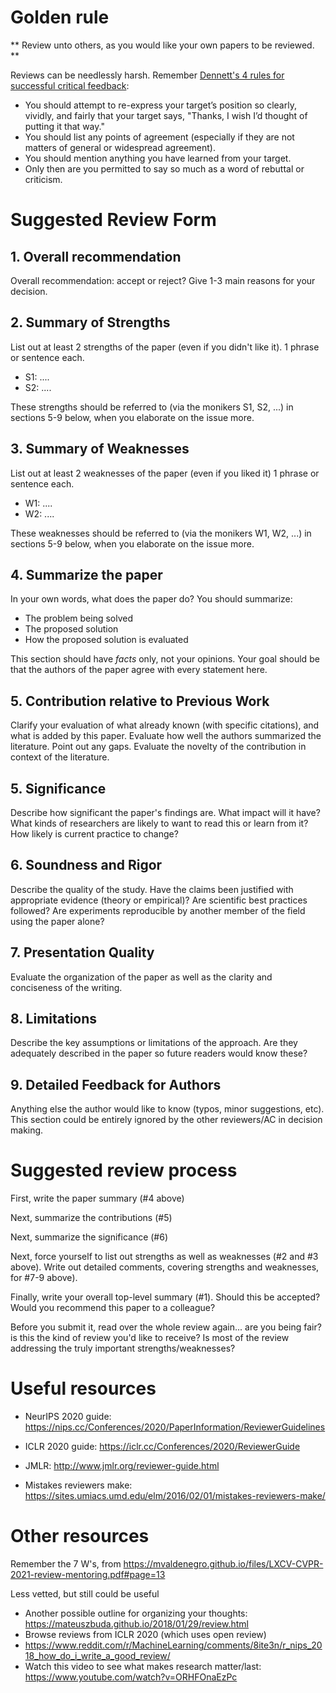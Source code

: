 # Golden rule

** Review unto others, as you would like your own papers to be reviewed. **

Reviews can be needlessly harsh. Remember [Dennett's 4 rules for successful critical feedback](https://www.themarginalian.org/2014/03/28/daniel-dennett-rapoport-rules-criticism/):

* You should attempt to re-express your target’s position so clearly, vividly, and fairly that your target says, "Thanks, I wish I’d thought of putting it that way."
* You should list any points of agreement (especially if they are not matters of general or widespread agreement).
* You should mention anything you have learned from your target.
* Only then are you permitted to say so much as a word of rebuttal or criticism.

# Suggested Review Form

## 1. Overall recommendation

Overall recommendation: accept or reject?
Give 1-3 main reasons for your decision.

## 2. Summary of Strengths

List out at least 2 strengths of the paper (even if you didn't like it).
1 phrase or sentence each.

- S1: ....
- S2: ....

These strengths should be referred to (via the monikers S1, S2, ...) in sections 5-9 below, when you elaborate on the issue more.

## 3. Summary of Weaknesses

List out at least 2 weaknesses of the paper (even if you liked it)
1 phrase or sentence each.

- W1: ....
- W2: ....

These weaknesses should be referred to (via the monikers W1, W2, ...) in sections 5-9 below, when you elaborate on the issue more.

## 4. Summarize the paper 

In your own words, what does the paper do? 
You should summarize:
- The problem being solved
- The proposed solution
- How the proposed solution is evaluated

This section should have *facts* only, not your opinions.
Your goal should be that the authors of the paper agree with every statement here.

## 5. Contribution relative to Previous Work

Clarify your evaluation of what already known (with specific citations), and what is added by this paper.
Evaluate how well the authors summarized the literature. Point out any gaps.
Evaluate the novelty of the contribution in context of the literature.

## 5. Significance

Describe how significant the paper's findings are. What impact will it have?
What kinds of researchers are likely to want to read this or learn from it? How likely is current practice to change?

## 6. Soundness and Rigor

Describe the quality of the study.
Have the claims been justified with appropriate evidence (theory or empirical)?
Are scientific best practices followed?
Are experiments reproducible by another member of the field using the paper alone?

## 7. Presentation Quality

Evaluate the organization of the paper as well as the clarity and conciseness of the writing.

## 8. Limitations

Describe the key assumptions or limitations of the approach.
Are they adequately described in the paper so future readers would know these?

## 9. Detailed Feedback for Authors

Anything else the author would like to know (typos, minor suggestions, etc).
This section could be entirely ignored by the other reviewers/AC in decision making.


# Suggested review process

First, write the paper summary (#4 above)

Next, summarize the contributions (#5)

Next, summarize the significance (#6)

Next, force yourself to list out strengths as well as weaknesses (#2 and #3 above). Write out detailed comments, covering strengths and weaknesses, for #7-9 above).

Finally, write your overall top-level summary (#1). Should this be accepted? Would you recommend this paper to a colleague?

Before you submit it, read over the whole review again... are you being fair? is this the kind of review you'd like to receive? Is most of the review addressing the truly important strengths/weaknesses?


# Useful resources

* NeurIPS 2020 guide: <https://nips.cc/Conferences/2020/PaperInformation/ReviewerGuidelines>
* ICLR 2020 guide: <https://iclr.cc/Conferences/2020/ReviewerGuide>
* JMLR: <http://www.jmlr.org/reviewer-guide.html>

* Mistakes reviewers make: <https://sites.umiacs.umd.edu/elm/2016/02/01/mistakes-reviewers-make/>

# Other resources

Remember the 7 W's, from <https://mvaldenegro.github.io/files/LXCV-CVPR-2021-review-mentoring.pdf#page=13>


Less vetted, but still could be useful

* Another possible outline for organizing your thoughts: <https://mateuszbuda.github.io/2018/01/29/review.html>
* Browse reviews from ICLR 2020 (which uses open review)
* <https://www.reddit.com/r/MachineLearning/comments/8ite3n/r_nips_2018_how_do_i_write_a_good_review/>
* Watch this video to see what makes research matter/last: <https://www.youtube.com/watch?v=ORHFOnaEzPc>

